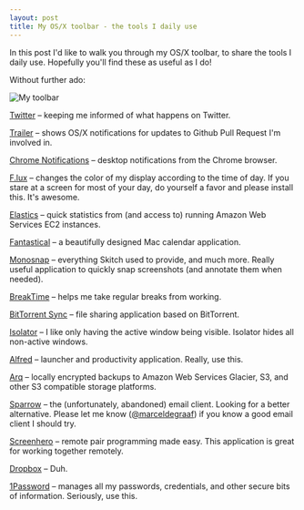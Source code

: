 ```yaml
---
layout: post
title: My OS/X toolbar - the tools I daily use
---
```


In this post I'd like to walk you through my OS/X toolbar, to share the tools I daily use. Hopefully you'll find
these as useful as I do!

Without further ado:

![My toolbar](http://i.marceldegraaf.net/_20140313_203257.jpg)

[Twitter](https://itunes.apple.com/en/app/twitter/id409789998?mt=12)
– keeping me informed of what happens on Twitter.

[Trailer](http://dev.housetrip.com/trailer/)
– shows OS/X notifications for updates to Github Pull Request I'm involved in.

[Chrome Notifications](https://www.google.com/intl/en/chrome/browser/)
– desktop notifications from the Chrome browser.

[F.lux](http://justgetflux.com/)
– changes the color of my display according to the time of day. If you stare at a screen for most of your day, do
yourself a favor and please install this. It's awesome.

[Elastics](https://itunes.apple.com/us/app/elastics/id418982422?mt=12)
– quick statistics from (and access to) running Amazon Web Services EC2 instances.

[Fantastical](https://flexibits.com/fantastical)
– a beautifully designed Mac calendar application.

[Monosnap](http://monosnap.com/welcome)
– everything Skitch used to provide, and much more. Really useful application to quickly snap screenshots
(and annotate them when needed).

[BreakTime](http://breaktimeapp.com/)
– helps me take regular breaks from working.

[BitTorrent Sync](http://www.bittorrent.com/sync)
– file sharing application based on BitTorrent.

[Isolator](http://willmore.eu/software/isolator/)
– I like only having the active window being visible. Isolator hides all non-active windows.

[Alfred](http://www.alfredapp.com/)
– launcher and productivity application. Really, use this.

[Arq](http://www.haystacksoftware.com/arq/)
– locally encrypted backups to Amazon Web Services Glacier, S3, and other S3 compatible storage platforms.

[Sparrow](http://sparrowmailapp.com/)
– the (unfortunately, abandoned) email client. Looking for a better alternative. Please let me know
([@marceldegraaf](http://twitter.com/marceldegraaf)) if you know a good email client I should try.

[Screenhero](http://screenhero.com/)
– remote pair programming made easy. This application is great for working together remotely.

[Dropbox](http://dropbox.com/)
– Duh.

[1Password](https://agilebits.com/onepassword)
– manages all my passwords, credentials, and other secure bits of information. Seriously, use this.
